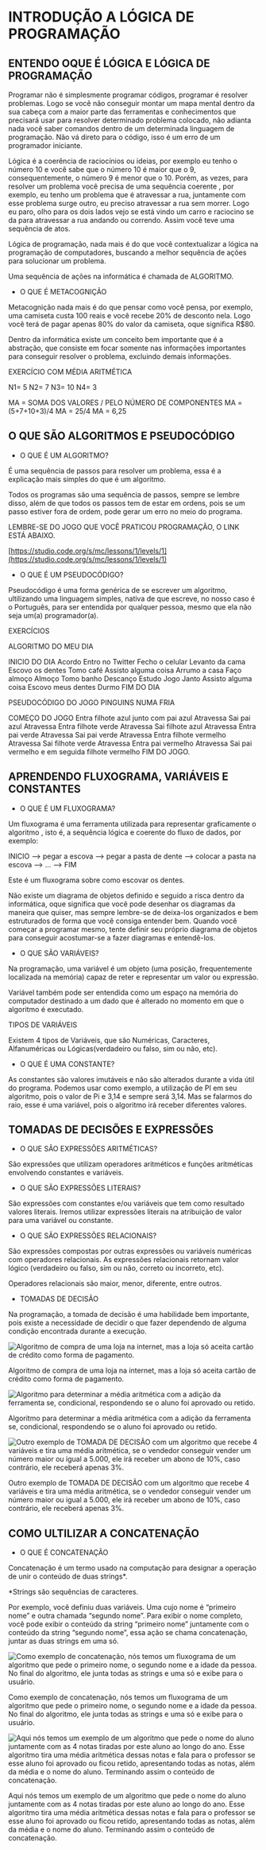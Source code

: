 ﻿# INTRODUÇÃO A LÓGICA DE PROGRAMAÇÃO
## ENTENDO OQUE É LÓGICA E LÓGICA DE PROGRAMAÇÃO
Programar não é simplesmente programar códigos, programar é resolver problemas. Logo se você não conseguir montar um mapa mental dentro da sua cabeça com a maior parte das ferramentas e conhecimentos que precisará usar para resolver determinado problema colocado, não adianta nada você saber comandos dentro de um determinada linguagem de programação. Não vá direto para o código, isso é um erro de um programador iniciante.

Lógica é a coerência de raciocínios ou ideias, por exemplo eu tenho o número 10 e você sabe que o número 10 é maior que o 9, consequentemente, o número 9 é menor que o 10. Porém, as vezes, para resolver um problema você precisa de uma sequência coerente , por exemplo, eu tenho um problema que é atravessar a rua, juntamente com esse problema surge outro, eu preciso atravessar a rua sem morrer. Logo eu paro, olho para os dois lados vejo se está vindo um carro e raciocino se da para atravessar a rua andando ou correndo. Assim você teve uma sequência de atos.

Lógica de programação, nada mais é do que você contextualizar a lógica na programação de computadores, buscando a melhor sequência de ações para solucionar um problema.

Uma sequência de ações na informática é chamada de ALGORITMO.

-   O QUE É METACOGNIÇÃO

Metacognição nada mais é do que pensar como você pensa, por exemplo, uma camiseta custa 100 reais e você recebe 20% de desconto nela. Logo você terá de pagar apenas 80% do valor da camiseta, oque significa R$80.

Dentro da informática existe um conceito bem importante que é a abstração, que consiste em focar somente nas informações importantes para conseguir resolver o problema, excluindo demais informações.

EXERCÍCIO COM MÉDIA ARITMÉTICA

N1= 5 N2= 7 N3= 10 N4= 3

MA = SOMA DOS VALORES / PELO NÚMERO DE COMPONENTES MA = (5+7+10+3)/4 MA = 25/4 MA = 6,25

## O QUE SÃO ALGORITMOS E PSEUDOCÓDIGO
-   O QUE É UM ALGORITMO?

É uma sequência de passos para resolver um problema, essa é a explicação mais simples do que é um algoritmo.

Todos os programas são uma sequência de passos, sempre se lembre disso, além de que todos os passos tem de estar em ordens, pois se um passo estiver fora de ordem, pode gerar um erro no meio do programa.

LEMBRE-SE DO JOGO QUE VOCÊ PRATICOU PROGRAMAÇÃO, O LINK ESTÁ ABAIXO.

[](https://studio.code.org/s/mc/lessons/1/levels/1)[https://studio.code.org/s/mc/lessons/1/levels/1](https://studio.code.org/s/mc/lessons/1/levels/1)

-   O QUE É UM PSEUDOCÓDIGO?

Pseudocódigo é uma forma genérica de se escrever um algoritmo, ultilizando uma linguagem simples, nativa de que escreve, no nosso caso é o Português, para ser entendida por qualquer pessoa, mesmo que ela não seja um(a) programador(a).

EXERCÍCIOS

ALGORITMO DO MEU DIA

INICIO DO DIA Acordo Entro no Twitter Fecho o celular Levanto da cama Escovo os dentes Tomo café Assisto alguma coisa Arrumo a casa Faço almoço Almoço Tomo banho Descanço Estudo Jogo Janto Assisto alguma coisa Escovo meus dentes Durmo FIM DO DIA

PSEUDOCÓDIGO DO JOGO PINGUINS NUMA FRIA

COMEÇO DO JOGO Entra filhote azul junto com pai azul Atravessa Sai pai azul Atravessa Entra filhote verde Atravessa Sai filhote azul Atravessa Entra pai verde Atravessa Sai pai verde Atravessa Entra filhote vermelho Atravessa Sai filhote verde Atravessa Entra pai vermelho Atravessa Sai pai vermelho e em seguida filhote vermelho FIM DO JOGO.

## APRENDENDO FLUXOGRAMA, VARIÁVEIS E CONSTANTES
-   O QUE É UM FLUXOGRAMA?

Um fluxograma é uma ferramenta utilizada para representar graficamente o algoritmo , isto é, a sequência lógica e coerente do fluxo de dados, por exemplo:

INICIO --> pegar a escova --> pegar a pasta de dente --> colocar a pasta na escova --> ... --> FIM

Este é um fluxograma sobre como escovar os dentes.

Não existe um diagrama de objetos definido e seguido a risca dentro da informática, oque significa que você pode desenhar os diagramas da maneira que quiser, mas sempre lembre-se de deixa-los organizados e bem estruturados de forma que você consiga entender bem. Quando você começar a programar mesmo, tente definir seu próprio diagrama de objetos para conseguir acostumar-se a fazer diagramas e entendê-los.

-   O QUE SÃO VARIÁVEIS?

Na programação, uma variável é um objeto (uma posição, frequentemente localizada na memória) capaz de reter e representar um valor ou expressão.

Variável também pode ser entendida como um espaço na memória do computador destinado a um dado que é alterado no momento em que o algoritmo é executado.

TIPOS DE VARIÁVEIS

Existem 4 tipos de Variáveis, que são Numéricas, Caracteres, Alfanuméricas ou Lógicas(verdadeiro ou falso, sim ou não, etc).

-   O QUE É UMA CONSTANTE?

As constantes são valores imutáveis e não são alterados durante a vida útil do programa. Podemos usar como exemplo, a utilização de PI em seu algoritmo, pois o valor de Pi e 3,14 e sempre será 3,14. Mas se falarmos do raio, esse é uma variável, pois o algoritmo irá receber diferentes valores.

## TOMADAS DE DECISÕES E EXPRESSÕES
-   O QUE SÃO EXPRESSÕES ARITMÉTICAS?

São expressões que utilizam operadores aritméticos e funções aritméticas envolvendo constantes e variáveis.

-   O QUE SÃO EXPRESSÕES LITERAIS?

São expressões com constantes e/ou variáveis que tem como resultado valores literais. Iremos utilizar expressões literais na atribuição de valor para uma variável ou constante.

-   O QUE SÃO EXPRESSÕES RELACIONAIS?

São expressões compostas por outras expressões ou variáveis numéricas com operadores relacionais. As expressões relacionais retornam valor lógico (verdadeiro ou falso, sim ou não, correto ou incorreto, etc).

Operadores relacionais são maior, menor, diferente, entre outros.

-   TOMADAS DE DECISÃO

Na programação, a tomada de decisão é uma habilidade bem importante, pois existe a necessidade de decidir o que fazer dependendo de alguma condição encontrada durante a execução.

![Algoritmo de compra de uma loja na internet, mas a loja só aceita cartão de crédito como forma de pagamento.](https://s3-us-west-2.amazonaws.com/secure.notion-static.com/5a8aeb03-8979-41aa-b0bf-c0cbc199d219/Untitled.png)

Algoritmo de compra de uma loja na internet, mas a loja só aceita cartão de crédito como forma de pagamento.

![Algoritmo para determinar a média aritmética com a adição da ferramenta se, condicional, respondendo se o aluno foi aprovado ou retido.](https://s3-us-west-2.amazonaws.com/secure.notion-static.com/9254e693-1fab-4804-ae41-f2b96f29cdfe/Untitled.png)

Algoritmo para determinar a média aritmética com a adição da ferramenta se, condicional, respondendo se o aluno foi aprovado ou retido.

![Outro exemplo de TOMADA DE DECISÃO com um algoritmo que recebe 4 variáveis e tira uma média aritmética, se o vendedor conseguir vender um número maior ou igual a 5.000, ele irá receber um abono de 10%, caso contrário, ele receberá apenas 3%.](https://s3-us-west-2.amazonaws.com/secure.notion-static.com/cc4c95be-47ac-450c-90a3-e6c08815ba99/Untitled.png)

Outro exemplo de TOMADA DE DECISÃO com um algoritmo que recebe 4 variáveis e tira uma média aritmética, se o vendedor conseguir vender um número maior ou igual a 5.000, ele irá receber um abono de 10%, caso contrário, ele receberá apenas 3%.

## COMO ULTILIZAR A CONCATENAÇÃO
-   O QUE É CONCATENAÇÃO

Concatenação é um termo usado na computação para designar a operação de unir o conteúdo de duas strings*.

*Strings são sequências de caracteres.

Por exemplo, você definiu duas variáveis. Uma cujo nome é “primeiro nome” e outra chamada “segundo nome”. Para exibir o nome completo, você pode exibir o conteúdo da string “primeiro nome” juntamente com o conteúdo da string “segundo nome”, essa ação se chama concatenação, juntar as duas strings em uma só.

![Como exemplo de concatenação, nós temos um fluxograma de um algoritmo que pede o primeiro nome, o segundo nome e a idade da pessoa. No final do algoritmo, ele junta todas as strings e uma só e exibe para o usuário.](https://s3-us-west-2.amazonaws.com/secure.notion-static.com/8f96d93a-dcfe-4f91-8afb-e5d189caf741/Untitled.png)

Como exemplo de concatenação, nós temos um fluxograma de um algoritmo que pede o primeiro nome, o segundo nome e a idade da pessoa. No final do algoritmo, ele junta todas as strings e uma só e exibe para o usuário.

![Aqui nós temos um exemplo de um algoritmo que pede o nome do aluno juntamente com as 4 notas tiradas por este aluno ao longo do ano. Esse algoritmo tira uma média aritmética dessas notas e fala para o professor se esse aluno foi aprovado ou ficou retido, apresentando todas as notas, além da média e o nome do aluno. Terminando assim o conteúdo de concatenação.](https://s3-us-west-2.amazonaws.com/secure.notion-static.com/ed59532e-8af1-428e-b522-c4baeea5ec83/Untitled.png)

Aqui nós temos um exemplo de um algoritmo que pede o nome do aluno juntamente com as 4 notas tiradas por este aluno ao longo do ano. Esse algoritmo tira uma média aritmética dessas notas e fala para o professor se esse aluno foi aprovado ou ficou retido, apresentando todas as notas, além da média e o nome do aluno. Terminando assim o conteúdo de concatenação.




